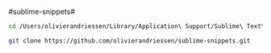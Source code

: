 #sublime-snippets#

````bash
cd /Users/olivierandriessen/Library/Application\ Support/Sublime\ Text\ 2/Packages/User 
````

````bash
git clone https://github.com/olivierandriessen/sublime-snippets.git
````